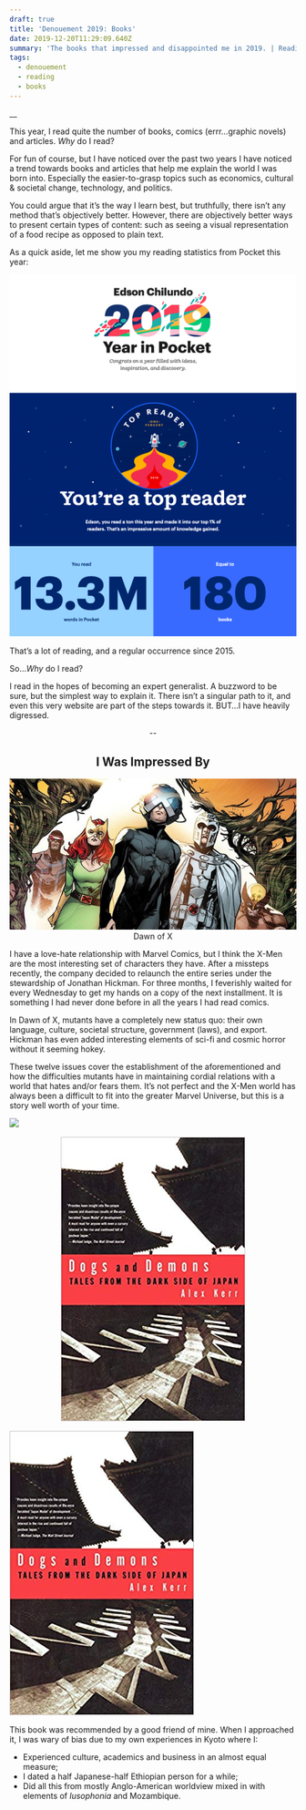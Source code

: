 ```yaml
---
draft: true
title: 'Denouement 2019: Books'
date: 2019-12-20T11:29:09.640Z
summary: 'The books that impressed and disappointed me in 2019. | Reading time: '
tags:
  - denouement
  - reading
  - books
---
```





__

This year, I read quite the number of books, comics (errr…graphic novels) and articles. *Why* do I read?

For fun of course, but I have noticed over the past two years I have noticed a trend towards books and articles that help me explain the world I was born into. Especially the easier-to-grasp topics such as economics, cultural & societal change, technology, and politics.

You could argue that it’s the way I learn best, but truthfully, there isn’t any method that’s objectively better. However, there are objectively better ways to present certain types of content: such as seeing a visual representation of a food recipe as opposed to plain text.

As a quick aside, let me show you my reading statistics from Pocket this year:

<p align="center">
  <img src="/static/img/pocket.png">

</p>

That’s a lot of reading, and a regular occurrence since 2015.

So…*Why* do I read?

I read in the hopes of becoming an expert generalist. A buzzword to be sure, but the simplest way to explain it. There isn’t a singular path to it, and even this very website are part of the steps towards it. BUT…I have heavily digressed.

<p align="center">--</p>

<h2 style="text-align: center;">I Was Impressed By</h2>

<p align="center">
<img src="/static/img/houseofx.jpg"
<figcaption>Dawn of X</figcaption>
</p>

I have a love-hate relationship with Marvel Comics, but I think the X-Men are the most interesting set of characters they have. After a missteps recently, the company decided to relaunch the entire series under the stewardship of Jonathan Hickman. For three months, I feverishly waited for every Wednesday to get my hands on a copy of the next installment. It is something I had never done before in all the years I had read comics.

In Dawn of X, mutants have a completely new status quo: their own language, culture, societal structure, government (laws), and export. Hickman has even added interesting elements of sci-fi and cosmic horror without it seeming hokey.

These twelve issues cover the establishment of the aforementioned and how the difficulties mutants have in maintaining cordial relations with a world that hates and/or fears them. It’s not perfect and the X-Men world has always been a difficult to fit into the greater Marvel Universe, but this is a story well worth of your time.

<img src="/static/img/dogdemon.jpeg">

<p align="center">
<img src="/static/img/dogsdemons.jpg">
</p>

![](/static/img/dogsdemons.jpg)

This book was recommended by a good friend of mine. When I approached it, I was wary of bias due to my own experiences in Kyoto where I:

* Experienced culture, academics and business in an almost equal measure;
* I dated a half Japanese-half Ethiopian person for a while;
* Did all this from mostly Anglo-American worldview mixed in with elements of *lusophonia* and Mozambique.
